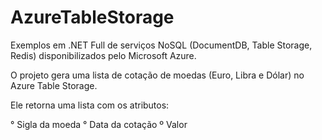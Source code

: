 # AzureTableStorage
Exemplos em .NET Full de serviços NoSQL (DocumentDB, Table Storage, Redis) disponibilizados pelo Microsoft Azure.

O projeto gera uma lista de cotação de moedas (Euro, Libra e Dólar) no Azure Table Storage.


Ele retorna uma lista com os atributos:

° Sigla da moeda
° Data da cotação
º Valor
